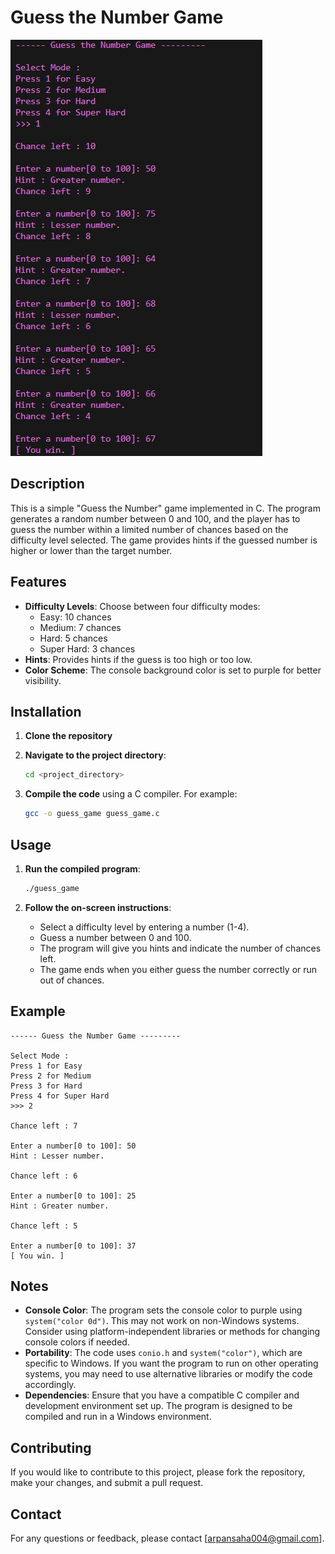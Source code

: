# Guess the Number Game

![Alt text](image.png)

## Description

This is a simple "Guess the Number" game implemented in C. The program generates a random number between 0 and 100, and the player has to guess the number within a limited number of chances based on the difficulty level selected. The game provides hints if the guessed number is higher or lower than the target number.

## Features

- **Difficulty Levels**: Choose between four difficulty modes:
  - Easy: 10 chances
  - Medium: 7 chances
  - Hard: 5 chances
  - Super Hard: 3 chances
- **Hints**: Provides hints if the guess is too high or too low.
- **Color Scheme**: The console background color is set to purple for better visibility.


## Installation

1. **Clone the repository**

2. **Navigate to the project directory**:
   ```bash
   cd <project_directory>
   ```

3. **Compile the code** using a C compiler. For example:
   ```bash
   gcc -o guess_game guess_game.c
   ```

## Usage

1. **Run the compiled program**:
   ```bash
   ./guess_game
   ```

2. **Follow the on-screen instructions**:
   - Select a difficulty level by entering a number (1-4).
   - Guess a number between 0 and 100.
   - The program will give you hints and indicate the number of chances left.
   - The game ends when you either guess the number correctly or run out of chances.

## Example

```
------ Guess the Number Game ---------

Select Mode : 
Press 1 for Easy
Press 2 for Medium
Press 3 for Hard
Press 4 for Super Hard
>>> 2

Chance left : 7

Enter a number[0 to 100]: 50
Hint : Lesser number.

Chance left : 6

Enter a number[0 to 100]: 25
Hint : Greater number.

Chance left : 5

Enter a number[0 to 100]: 37
[ You win. ]
```

## Notes

- **Console Color**: The program sets the console color to purple using `system("color 0d")`. This may not work on non-Windows systems. Consider using platform-independent libraries or methods for changing console colors if needed.
- **Portability**: The code uses `conio.h` and `system("color")`, which are specific to Windows. If you want the program to run on other operating systems, you may need to use alternative libraries or modify the code accordingly.
- **Dependencies**: Ensure that you have a compatible C compiler and development environment set up. The program is designed to be compiled and run in a Windows environment.

## Contributing

If you would like to contribute to this project, please fork the repository, make your changes, and submit a pull request.

## Contact

For any questions or feedback, please contact [arpansaha004@gmail.com].
